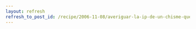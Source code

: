 ```yaml
---
layout: refresh
refresh_to_post_id: /recipe/2006-11-08/averiguar-la-ip-de-un-chisme-que-la-consigue-por-dhcp.html
---
```

